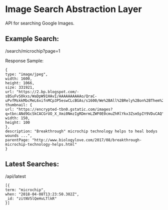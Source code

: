 Image Search Abstraction Layer
==========================

API for searching Google Images.

Example Search:
------------

/search/microchip?page=1

Response Sample:
```
{
type: "image/jpeg",
width: 1600,
height: 1066,
size: 331921,
url: "https://2.bp.blogspot.com/-sBSuFvS0kxs/WaDpW91HAvI/AAAAAAAAAAo/QraC-uPvfMskkMbcMeL6xifnMCp3P5eswCLcBGAs/s1600/We%2BAll%2BRely%2Bon%2BThem%252C%2BBut%2BHow%2BDoes%2Ba%2BMicrochip%2BWork.jpg",
thumbnail: {
url: "https://encrypted-tbn0.gstatic.com/images?q=tbn:ANd9GcSkCACGrUO_X_Xmi0NmzIgRDmrmLZWF0E0cmuZhRlYkx3Zsm5pIY9VDuCAQ",
width: 150,
height: 100
},
description: "Breakthrough" microchip technology helps to heal bodys wounds ...",
parentPage: "http://www.biologylove.com/2017/08/breakthrough-microchip-technology-helps.html"
}
```

Latest Searches:
------------

/api/latest

```
[{
term: "microchip",
when: "2018-04-08T13:23:50.302Z",
_id: "zitNV5lQeHvLTlkR"
}]
```